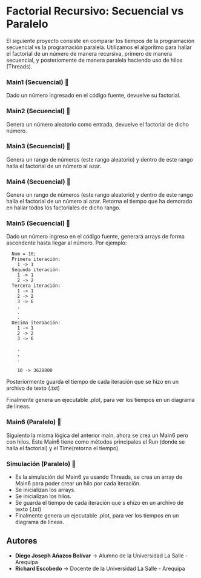 # Factorial Recursivo: Secuencial vs Paralelo 

El siguiente proyecto consiste en comparar los tiempos de la programación secuencial vs la programación paralela. 
Utilizamos el algoritmo para hallar el factorial de un número de manera recursiva, primero de manera secuencial, y posteriomente de manera paralela haciendo uso de hilos (Threads).

### Main1 (Secuencial) 🚀

Dado un número ingresado en el código fuente, devuelve su factorial.

### Main2 (Secuencial) 🚀

Genera un número aleatorio como entrada, devuelve el factorial de dicho número.

### Main3 (Secuencial) 🚀

Genera un rango de números (este rango aleatorio) y dentro de este rango halla el factorial de un número al azar.

### Main4 (Secuencial) 🚀

Genera un rango de números (este rango aleatorio) y dentro de este rango halla el factorial de un número al azar.
Retorna el tiempo que ha demorado en hallar todos los factoriales de dicho rango.

### Main5 (Secuencial) 🚀

Dado un número ingreso en el código fuente, generará arrays de forma ascendente hasta llegar al número. Por ejemplo: 
```
  Num = 10;
  Primera iteración:
    1 -> 1
  Segunda iteración:
    1 -> 1
    2 -> 2
  Tercera iteración: 
    1 -> 1
    2 -> 2
    3 -> 6
    .
    .
    .
  Decima iteraación:
    1 -> 1
    2 -> 2
    3 -> 6
    
    .
    .
    .
    
    10 -> 3628800
```
Posteriormente guarda el tiempo de cada iteración que se hizo en un archivo de texto (.txt)

Finalmente genera un ejecutable .plot, para ver los tiempos en un diagrama de lineas.

### Main6 (Paralelo) 🚀

Siguiento la misma lógica del anterior main, ahora se crea un Main6 pero con hilos. 
Este Main6 tiene como métodos principales el Run (donde se halla el factorial) y el Time(retorna el tiempo).

### Simulación (Paralelo) 🚀

- Es la simulación del Main6 ya usando Threads, se crea un array de Main6 para poder crear un hilo por cada iteración.
- Se inicializan los arrays. 
- Se inicializan los hilos.
- Se guarda el tiempo de cada iteración que s ehizo en un archivo de texto (.txt)
- Finalmente genera un ejecutable .plot, para ver los tiempos en un diagrama de lineas.


## Autores

* **Diego Joseph Añazco Bolívar** -> Alumno de la Universidad La Salle - Arequipa  
* **Richard Escobedo** -> Docente de la Universidad La Salle - Arequipa  
